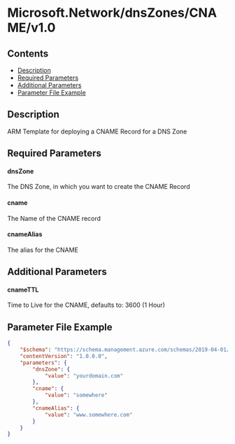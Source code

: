 # Microsoft.Network/dnsZones/CNAME/v1.0

## Contents

* [Description](#description)
* [Required Parameters](#required-parameters)
* [Additional Parameters](#additional-parameters)
* [Parameter File Example](#parameter-file-example)

## Description

ARM Template for deploying a CNAME Record for a DNS Zone

## Required Parameters

#### dnsZone

The DNS Zone, in which you want to create the CNAME Record

#### cname

The Name of the CNAME record

#### cnameAlias

The alias for the CNAME

## Additional Parameters

#### cnameTTL

Time to Live for the CNAME, defaults to: 3600 (1 Hour)

## Parameter File Example

```json
{
    "$schema": "https://schema.management.azure.com/schemas/2019-04-01/deploymentParameters.json#",
    "contentVersion": "1.0.0.0",
    "parameters": {
        "dnsZone": {
            "value": "yourdomain.com"
        },
        "cname": {
            "value": "somewhere"
        },
        "cnameAlias": {
            "value": "www.somewhere.com"
        }
    }
}
```
